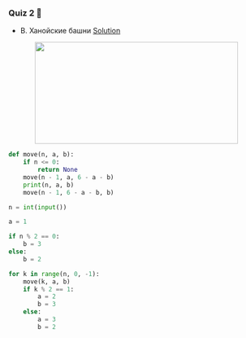 ### Quiz 2 :thought_balloon:

* B. Ханойские башни [Solution](https://www.youtube.com/watch?v=rFuQCd4RvI0)
<p align="center">
  <img width="400" height="200" src="http://alexandrsoldatkin.com/c-hanoi-tower/images/towershanoi.jpg">
</p>

```python
def move(n, a, b):
    if n <= 0:
        return None
    move(n - 1, a, 6 - a - b)
    print(n, a, b)
    move(n - 1, 6 - a - b, b)

n = int(input())

a = 1

if n % 2 == 0:
    b = 3
else:
    b = 2

for k in range(n, 0, -1):
    move(k, a, b)
    if k % 2 == 1:
        a = 2
        b = 3
    else:
        a = 3
        b = 2
```
